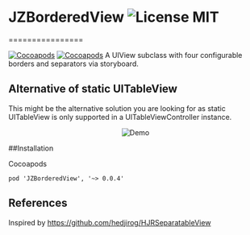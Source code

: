# JZBorderedView ![License MIT](https://go-shields.herokuapp.com/license-MIT-blue.png)
================

[![Cocoapods](https://cocoapod-badges.herokuapp.com/v/JZBorderedView/badge.png)](http://cocoapods.org/?q=JZBorderedView)
[![Cocoapods](https://cocoapod-badges.herokuapp.com/p/JZBorderedView/badge.png)](http://cocoapods.org/?q=JZBorderedView)
A UIView subclass with four configurable borders and separators via storyboard.

## Alternative of static UITableView
This might be the alternative solution you are looking for as static UITableView is only supported in a UITableViewController instance.

<p align="center">
  <img title="Demo" src="https://github.com/jessiejames1116/JZBorderedView/blob/master/Resources/Screen%20Shot.png"/>
</p>

##Installation

Cocoapods

	pod 'JZBorderedView', '~> 0.0.4'
  
## References
Inspired by https://github.com/hedjirog/HJRSeparatableView
